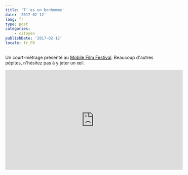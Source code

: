 ```yaml
---
title: 'T''es un bonhomme'
date: '2017-02-12'
lang: fr
type: post
categories:
    - citoyen
publishDate: '2017-02-12'
locale: fr_FR
---
```


Un court-métrage présenté au [Mobile Film Festival](http://www.mobilefilmfestival.fr/). Beaucoup d'autres pépites, n'hésitez pas à y jeter un œil.

<!-- more -->

<div class="videoWrapper">
<iframe width="560" height="315" src="https://www.youtube-nocookie.com/embed/Gz_AKsxj6-M" frameborder="0" allow="autoplay; encrypted-media" allowfullscreen></iframe>
</div>